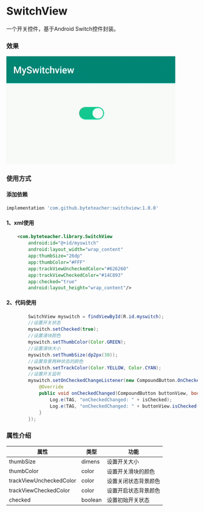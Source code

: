 # SwitchView
一个开关控件，基于Android Switch控件封装。

### 效果

![](https://raw.githubusercontent.com/byteteacher/byteteacher.github.io/main/imgbed/switchview/switchview.gif)

### 使用方式

#### 添加依赖
```groovy
implementation 'com.github.byteteacher:switchview:1.0.0'
```

#### 1、xml使用

```xml
    <com.byteteacher.library.SwitchView
        android:id="@+id/myswitch"
        android:layout_width="wrap_content"
        app:thumbSize="26dp"
        app:thumbColor="#FFF"
        app:trackViewUncheckedColor="#626260"
        app:trackViewCheckedColor="#14C893"
        app:checked="true"
        android:layout_height="wrap_content"/>
```

#### 2、代码使用

```java
        SwitchView myswitch = findViewById(R.id.myswitch);
        //设置开关状态
        myswitch.setChecked(true);
        //设置滑块颜色
        myswitch.setThumbColor(Color.GREEN);
        //设置滑块大小
        myswitch.setThumbSize(dp2px(30));
        //设置背景两种状态的颜色
        myswitch.setTrackColor(Color.YELLOW, Color.CYAN);
        //设置开关监听
        myswitch.setOnCheckedChangeListener(new CompoundButton.OnCheckedChangeListener() {
            @Override
            public void onCheckedChanged(CompoundButton buttonView, boolean isChecked) {
                Log.e(TAG, "onCheckedChanged: " + isChecked);
                Log.e(TAG, "onCheckedChanged: " + buttonView.isChecked());
            }
        });
```



### 属性介绍

| 属性                    | 类型    | 功能                 |
| ----------------------- | ------- | -------------------- |
| thumbSize               | dimens  | 设置开关大小         |
| thumbColor              | color   | 设置开关滑块的颜色   |
| trackViewUncheckedColor | color   | 设置关闭状态背景颜色   |
| trackViewCheckedColor   | color   | 设置开启状态背景颜色 |
| checked                 | boolean | 设置初始开关状态     |

